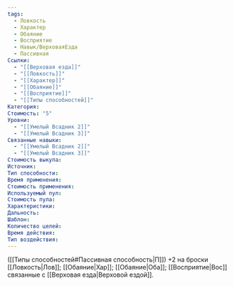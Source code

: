 ```yaml
---
tags:
  - Ловкость
  - Характер
  - Обаяние
  - Восприятие
  - Навык/ВерховаяЕзда
  - Пассивная
Ссылки:
  - "[[Верховая езда]]"
  - "[[Ловкость]]"
  - "[[Характер]]"
  - "[[Обаяние]]"
  - "[[Восприятие]]"
  - "[[Типы способностей]]"
Категория: 
Стоимость: "5"
Уровни:
  - "[[Умелый Всадник 2]]"
  - "[[Умелый Всадник 3]]"
Связанные навыки:
  - "[[Умелый Всадник 2]]"
  - "[[Умелый Всадник 3]]"
Стоимость выкупа:
Источник:
Тип способности:
Время применения:
Стоимость применения:
Используемый пул:
Стоимость пула:
Характеристики:
Дальность:
Шаблон:
Количество целей:
Время действия:
Тип воздействия:
---
```

([[Типы способностей#Пассивная способность|П]]) +2 на броски [[Ловкость|Лов]]; [[Обаяние|Хар]]; [[Обаяние|Оба]]; [[Восприятие|Вос]] связанные с [[Верховая езда|Верховой ездой]]. 